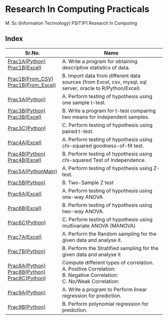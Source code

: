 # Research In Computing Practicals

M. Sc (Information Technology)
PSIT1P1 Research In Computing



## Index

| Sr.No. | Name |
| --- | --- |
| [Prac1A(Python)](/MscIT/Semester%201/Research_In_Computing/Practical%201/) <br> [Prac1B(Excel)](/MscIT/Semester%201/Research_In_Computing/RIC%2022306A1012%20Excel.docx)| A.	Write a program for obtaining descriptive statistics of data. |
| [Prac1B(From_CSV)](/MscIT/Semester%201/Research_In_Computing/Practical%201/Practical%201/)<br>  [Prac1B(From_Excel)](/MscIT/Semester%201/Research_In_Computing/Practical%201/) | B.	Import data from different data sources (from Excel, csv, mysql, sql server, oracle to R/Python/Excel) |
| [Prac3A(Python)](/MscIT/Semester%201/Research_In_Computing/Practical%203/)  |A.	Perform testing of hypothesis using one sample t-test. |
| [Prac3B(Python)](/MscIT/Semester%201/Research_In_Computing/Practical%203/) <br> [Prac3B(Excel)](/MscIT/Semester%201/Research_In_Computing/RIC%2022306A1012%20Excel.docx)|B.	Write a program for t-test comparing two means for independent samples. |
| [Prac3C(Python)](/MscIT/Semester%201/Research_In_Computing/Practical%203/) |C.	Perform testing of hypothesis using paired t-test. |
| [Prac4A(Excel)](/MscIT/Semester%201/Research_In_Computing/RIC%2022306A1012%20Excel.docx) |A.	Perform testing of hypothesis using chi-squared goodness-of-fit test. |
| [Prac4B(Python)](/MscIT/Semester%201/Research_In_Computing/Practical%204/)<br> [Prac4B(Excel)](/MscIT/Semester%201/Research_In_Computing/RIC%2022306A1012%20Excel.docx) |B.	Perform testing of hypothesis using chi-squared Test of Independence. |
| [Prac5A(PythonMain)](/MscIT/Semester%201/Research_In_Computing/Practical%205/) |A.	Perform testing of hypothesis using Z-test. |
| [Prac5B(Python)](/MscIT/Semester%201/Research_In_Computing/Practical%205/) |B.	Two-Sample Z test |
| [Prac6A(Excel)](/MscIT/Semester%201/Research_In_Computing/RIC%2022306A1012%20Excel.docx) |A.	Perform testing of hypothesis using one-way ANOVA |
| [Prac6B(Excel)](/MscIT/Semester%201/Research_In_Computing/RIC%2022306A1012%20Excel.docx) |B.	Perform testing of hypothesis using two-way ANOVA. |
| [Prac6C(Python)](/MscIT/Semester%201/Research_In_Computing/Practical%206/) |C.	Perform testing of hypothesis using multivariate ANOVA (MANOVA) |
| [Prac7A(Excel)](/MscIT/Semester%201/Research_In_Computing/RIC%2022306A1012%20Excel.docx)|A.	Perform the Random sampling for the given data and analyse it. |
| [Prac7B(Python)](/MscIT/Semester%201/Research_In_Computing/Practical%207/) |B.	Perform the Stratified sampling for the given data and analyse it |
| [Prac8A(Python)](/MscIT/Semester%201/Research_In_Computing/Practical%208/) <br> [Prac8B(Python)](/MscIT/Semester%201/Research_In_Computing/Practical%208/) <br> [Prac8C(Python)](/MscIT/Semester%201/Research_In_Computing/Practical%208/)|Compute different types of correlation. <br> A.	Positive Correlation: <br> B.	Negative Correlation: <br> C.	No/Weak Correlation:|
| [Prac9A(Python)](/MscIT/Semester%201/Research_In_Computing/Practical%209/) |A.	Write a program to Perform linear regression for prediction. |
| [Prac9B(Python)](/MscIT/Semester%201/Research_In_Computing/Practical%209/) |B.	Perform polynomial regression for prediction. |










